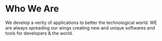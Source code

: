# Who We Are
We develop a verity of applications to better the technological world. WE are always spreading our wings creating new and unique softwares and tools for developers & the world.

